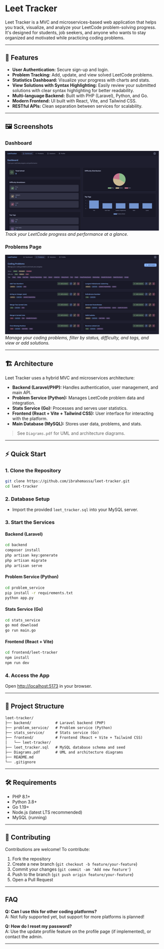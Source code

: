 # Leet Tracker

Leet Tracker is a MVC and microservices-based web application that helps you track, visualize, and analyze your LeetCode problem-solving progress. It's designed for students, job seekers, and anyone who wants to stay organized and motivated while practicing coding problems.

---

## 🚀 Features

- **User Authentication:** Secure sign-up and login.
- **Problem Tracking:** Add, update, and view solved LeetCode problems.
- **Statistics Dashboard:** Visualize your progress with charts and stats.
- **View Solutions with Syntax Highlighting:** Easily review your submitted solutions with clear syntax highlighting for better readability.
- **Multi-language Backend:** Built with PHP (Laravel), Python, and Go.
- **Modern Frontend:** UI built with React, Vite, and Tailwind CSS.
- **RESTful APIs:** Clean separation between services for scalability.

---

## 🖼️ Screenshots

### Dashboard
![Dashboard Screenshot](https://github.com/ibrahemassa/leet-tracker/blob/master/media/dashboard.png)
*Track your LeetCode progress and performance at a glance.*

### Problems Page
![Problems Screenshot](https://github.com/ibrahemassa/leet-tracker/blob/master/media/problems.png)
*Manage your coding problems, filter by status, difficulty, and tags, and view or add solutions.*

---

## 🏗️ Architecture

Leet Tracker uses a hybrid MVC and microservices architecture:

- **Backend (Laravel/PHP):** Handles authentication, user management, and main API.
- **Problem Service (Python):** Manages LeetCode problem data and integration.
- **Stats Service (Go):** Processes and serves user statistics.
- **Frontend (React + Vite + Tailwind CSS):** User interface for interacting with the platform.
- **Main Database (MySQL):** Stores user data, problems, and stats.

> See `Diagrams.pdf` for UML and architecture diagrams.

---

## ⚡ Quick Start

### 1. Clone the Repository

```sh
git clone https://github.com/ibrahemassa/leet-tracker.git
cd leet-tracker
```

### 2. Database Setup

- Import the provided `leet_tracker.sql` into your MySQL server.

### 3. Start the Services

#### Backend (Laravel)
```sh
cd backend
composer install
php artisan key:generate
php artisan migrate
php artisan serve
```

#### Problem Service (Python)
```sh
cd problem_service
pip install -r requirements.txt
python app.py
```

#### Stats Service (Go)
```sh
cd stats_service
go mod download
go run main.go
```

#### Frontend (React + Vite)
```sh
cd frontend/leet-tracker
npm install
npm run dev
```

### 4. Access the App

Open [http://localhost:5173](http://localhost:5173) in your browser.

---

## 📝 Project Structure

```
leet-tracker/
├── backend/           # Laravel backend (PHP)
├── problem_service/   # Problem service (Python)
├── stats_service/     # Stats service (Go)
├── frontend/          # Frontend (React + Vite + Tailwind CSS)
│   └── leet-tracker/
├── leet_tracker.sql   # MySQL database schema and seed
├── Diagrams.pdf       # UML and architecture diagrams
├── README.md
└── .gitignore
```

---

## 🛠️ Requirements

- PHP 8.1+
- Python 3.8+
- Go 1.19+
- Node.js (latest LTS recommended)
- MySQL (running)

---

## 🤝 Contributing

Contributions are welcome! To contribute:

1. Fork the repository
2. Create a new branch (`git checkout -b feature/your-feature`)
3. Commit your changes (`git commit -am 'Add new feature'`)
4. Push to the branch (`git push origin feature/your-feature`)
5. Open a Pull Request

---

## FAQ

**Q: Can I use this for other coding platforms?**  
A: Not fully supported yet, but support for more platforms is planned!

**Q: How do I reset my password?**  
A: Use the update profile feature on the profile page (if implemented), or contact the admin.

---
